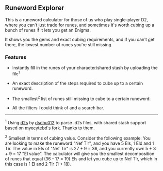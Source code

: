 ## Runeword Explorer

This is a runeword calculator for those of us who play single-player D2, where you can't just trade for runes, and sometimes it's worth cubing up a bunch of runes if it lets you get an Enigma.

It shows you the gems and exact cubing requirements, and if you can't get there, the lowest number of runes you're still missing.

### Features

- Instantly fill in the runes of your character/shared stash by uploading the file<sup>1</sup>

- An exact description of the steps required to cube up to a certain runeword.

- The smallest<sup>2</sup> list of runes still missing to cube to a certain runeword.

- All the filters I could think of and a search bar.

<hr >

<sup>1</sup> Using [d2s](https://github.com/dschu012/d2s/) by [dschu012](https://github.com/dschu012/) to parse .d2s files, with shared stash support based on [myocytebd's](https://github.com/myocytebd/d2s.d2r) fork. Thanks to them.

<sup>2</sup> Smallest in terms of cubing value. Consider the following example: You are looking to make the runeword "Nef Tir", and you have 5 Els, 1 Eld and 1 Tir. The value in Els of "Nef Tir" is 27 + 9 = 36, and you currently own 5 + 3 + 9 = 17 "El value". The calculator will give you the smallest decomposition of runes that equal (36 - 17 = 19) Els and let you cube up to Nef Tir, which in this case is 1 El and 2 Tir (1 + 18).
